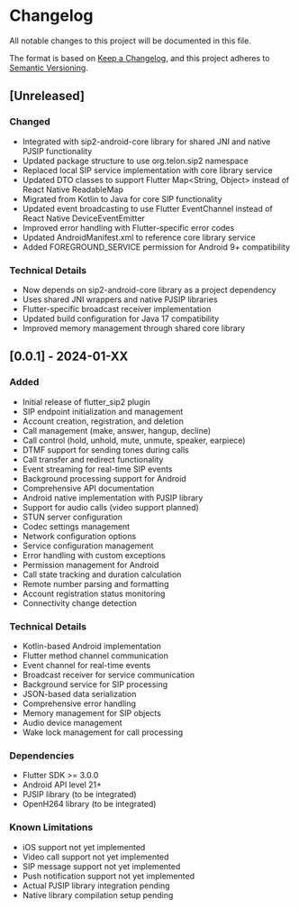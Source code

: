 # Changelog

All notable changes to this project will be documented in this file.

The format is based on [Keep a Changelog](https://keepachangelog.com/en/1.0.0/),
and this project adheres to [Semantic Versioning](https://semver.org/spec/v2.0.0.html).

## [Unreleased]

### Changed
- Integrated with sip2-android-core library for shared JNI and native PJSIP functionality
- Updated package structure to use org.telon.sip2 namespace
- Replaced local SIP service implementation with core library service
- Updated DTO classes to support Flutter Map<String, Object> instead of React Native ReadableMap
- Migrated from Kotlin to Java for core SIP functionality
- Updated event broadcasting to use Flutter EventChannel instead of React Native DeviceEventEmitter
- Improved error handling with Flutter-specific error codes
- Updated AndroidManifest.xml to reference core library service
- Added FOREGROUND_SERVICE permission for Android 9+ compatibility

### Technical Details
- Now depends on sip2-android-core library as a project dependency
- Uses shared JNI wrappers and native PJSIP libraries
- Flutter-specific broadcast receiver implementation
- Updated build configuration for Java 17 compatibility
- Improved memory management through shared core library

## [0.0.1] - 2024-01-XX

### Added
- Initial release of flutter_sip2 plugin
- SIP endpoint initialization and management
- Account creation, registration, and deletion
- Call management (make, answer, hangup, decline)
- Call control (hold, unhold, mute, unmute, speaker, earpiece)
- DTMF support for sending tones during calls
- Call transfer and redirect functionality
- Event streaming for real-time SIP events
- Background processing support for Android
- Comprehensive API documentation
- Android native implementation with PJSIP library
- Support for audio calls (video support planned)
- STUN server configuration
- Codec settings management
- Network configuration options
- Service configuration management
- Error handling with custom exceptions
- Permission management for Android
- Call state tracking and duration calculation
- Remote number parsing and formatting
- Account registration status monitoring
- Connectivity change detection

### Technical Details
- Kotlin-based Android implementation
- Flutter method channel communication
- Event channel for real-time events
- Broadcast receiver for service communication
- Background service for SIP processing
- JSON-based data serialization
- Comprehensive error handling
- Memory management for SIP objects
- Audio device management
- Wake lock management for call processing

### Dependencies
- Flutter SDK >= 3.0.0
- Android API level 21+
- PJSIP library (to be integrated)
- OpenH264 library (to be integrated)

### Known Limitations
- iOS support not yet implemented
- Video call support not yet implemented
- SIP message support not yet implemented
- Push notification support not yet implemented
- Actual PJSIP library integration pending
- Native library compilation setup pending
